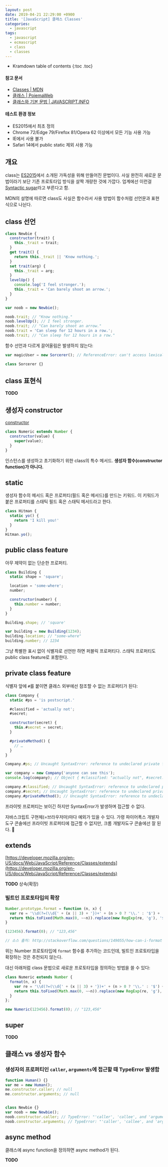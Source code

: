 ```yaml
---
layout: post
date: 2019-04-21 22:29:00 +0900
title: '[JavaScript] 클래스 Classes'
categories:
  - javascript
tags:
  - javascript
  - ecmascript
  - class
  - classes
---
```


* Kramdown table of contents
{:toc .toc}

#### 참고 문서

- [Classes \| MDN](https://developer.mozilla.org/en-US/docs/Web/JavaScript/Reference/Classes)
- [클래스 \| PoiemaWeb](https://poiemaweb.com/es6-class)
- [클래스와 기본 문법 \| JAVASCRIPT.INFO](https://ko.javascript.info/class)

#### 테스트 환경 정보

- ES2015에서 최초 정의
- Chrome 72/Edge 79/Firefox 81/Opera 62 이상에서 모든 기능 사용 가능
- IE에서 사용 불가
- Safari 14에서 public static 제외 사용 가능


## 개요

class는 [ES2015](https://www.ecma-international.org/ecma-262/6.0/#sec-class-definitions)에서 소개된 가독성을 위해 만들어진 문법이다. 사실 완전히 새로운 문법이라기 보단 기존 프로토타입 방식을 살짝 개량한 것에 가깝다. 업계에선 이런걸 [Syntactic sugar](https://en.wikipedia.org/wiki/Syntactic_sugar)라고 부른다고 함.

MDN의 설명에 따르면 class도 사실은 함수라서 사용 방법이 함수처럼 선언문과 표현식으로 나뉜다.


## class 선언

```js
class Newbie {
  constructor(trait) {
    this._trait = trait;
  }
  get trait() {
    return this._trait || 'Know nothing.';
  }
  set trait(arg) {
    this._trait = arg;
  }
  levelUp() {
    console.log('I feel stronger.');
    this._trait = 'Can barely shoot an arrow.';
  }
}

var noob = new Newbie();

noob.trait; // "Know nothing."
noob.levelUp(); // I feel stronger.
noob.trait; // "Can barely shoot an arrow."
noob.trait = 'Can sleep for 12 hours in a row.';
noob.trait; // "Can sleep for 12 hours in a row."
```

함수 선언과 다르게 끌어올림은 발생하지 않는다:

```js
var magicUser = new Sorcerer(); // ReferenceError: can't access lexical declaration `Sorcerer' before initialization

class Sorcerer {}
```


## class 표현식

**TODO**


## 생성자 constructor

[constructor](https://developer.mozilla.org/en-US/docs/Web/JavaScript/Reference/Classes/constructor)

```js
class Numeric extends Number {
  constructor(value) {
    super(value);
  }
}
```

인스턴스를 생성하고 초기화하기 위한 class의 특수 메서드. **생성자 함수(constructor function)가 아니다.**


## static

생성자 함수의 메서드 혹은 프로퍼티(필드 혹은 메서드)를 만드는 키워드. 이 키워드가 붙은 프로퍼티를 스태틱 필드 혹은 스태틱 메서드라고 한다.

```js
class Hitman {
  static yo() {
    return 'I kill you!'
  }
}
Hitman.yo();
```


## public class feature

아무 제약이 없는 단순한 프로퍼티.

```js
class Building {
  static shape = 'square';

  location = 'some-where';
  number;

  constructor(number) {
    this.number = number;
  }
}

Building.shape; // 'square' 

var building = new Building(1234);
building.location; // "some-where"
building.number; // 1234
```

그냥 특별한 표시 없이 식별자로 선언만 하면 퍼블릭 프로퍼티다. 스태틱 프로퍼티도 public class feature로 포함한다.


## private class feature

식별자 앞에 `#`를 붙이면 클래스 외부에선 참조할 수 없는 프로퍼티가 된다:

```js
class Company {
  static #ps = 'is postscript.'

  #classified = 'actually not';
  #secret;

  constructor(secret) {
    this.#secret = secret;
  }

  #privateMethod() {
    // …
  }
}

Company.#ps; // Uncaught SyntaxError: reference to undeclared private field or method #ps

var company = new Company('anyone can see this');
console.log(company); // Object { #classified: "actually not", #secret: "anyone can see this" }

company.#classified; // Uncaught SyntaxError: reference to undeclared private field or method #classified
company.#secret; // Uncaught SyntaxError: reference to undeclared private field or method #secret
company.#privateMethod(); // Uncaught SyntaxError: reference to undeclared private field or method #privateMethod;
```

프라이빗 프로퍼티는 보이긴 하지만 SyntaxError가 발생하며 접근할 수 없다. 

자바스크립트 구현체(=브라우저마)마다 예외가 있을 수 있다. 가령 파이어폭스 개발자도구 콘솔에선 프라이빗 프로퍼티에 접근할 수 없지만, 크롬 개발자도구 콘솔에선 잘 된다. 🤔


## extends

[https://developer.mozilla.org/en-US/docs/Web/JavaScript/Reference/Classes/extends](https://developer.mozilla.org/en-US/docs/Web/JavaScript/Reference/Classes/extends)

**TODO** 상속(확장)

### 빌트인 프로토타입의 확장

```js
Number.prototype.format = function (n, x) {
  var re = '\\d(?=(\\d{' + (x || 3) + '})+' + (n > 0 ? '\\.' : '$') + ')';
  return this.toFixed(Math.max(0, ~~n)).replace(new RegExp(re, 'g'), '$&,');
}

(123456).format(0); // "123,456"

// 소스 출처: http://stackoverflow.com/questions/149055/how-can-i-format-numbers-as-money-in-javascript
```

위는 Number 프로토타입에 `format` 함수를 추가하는 코드인데, 빌트인 프로토타입을 확장하는 것은 추천되지 않는다.

대신 아래처럼 class 문법으로 새로운 프로토타입을 정의하는 방법을 쓸 수 있다:

```js
class Numeric extends Number {
  format(n, x) {
    var re = '\\d(?=(\\d{' + (x || 3) + '})+' + (n > 0 ? '\\.' : '$') + ')';
    return this.toFixed(Math.max(0, ~~n)).replace(new RegExp(re, 'g'), '$&,');
  }
};

new Numeric(123456).format(0); // "123,456"
```


## super

**TODO**


## 클래스 vs 생성자 함수

### 생성자의 프로퍼티인 `caller`, `arguments`에 접근할 때 TypeError 발생함

```js
function Human() {}
var me = new Human();
me.constructor.caller; // null
me.constructor.arguments; // null


class Newbie {}
var noob = new Newbie();
noob.constructor.caller; // TypeError: "'caller', 'callee', and 'arguments' properties may not be accessed on strict mode functions or the arguments objects for calls to them"
noob.constructor.arguments; // TypeError: "'caller', 'callee', and 'arguments' properties may not be accessed on strict mode functions or the arguments objects for calls to them"
```


## async method

클래스에 async function을 정의하면 async method가 된다.

**TODO**


